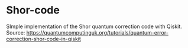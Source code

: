 # Shor-code
SImple implementation of the Shor quantum correction code with Qiskit.
Source: https://quantumcomputinguk.org/tutorials/quantum-error-correction-shor-code-in-qiskit
